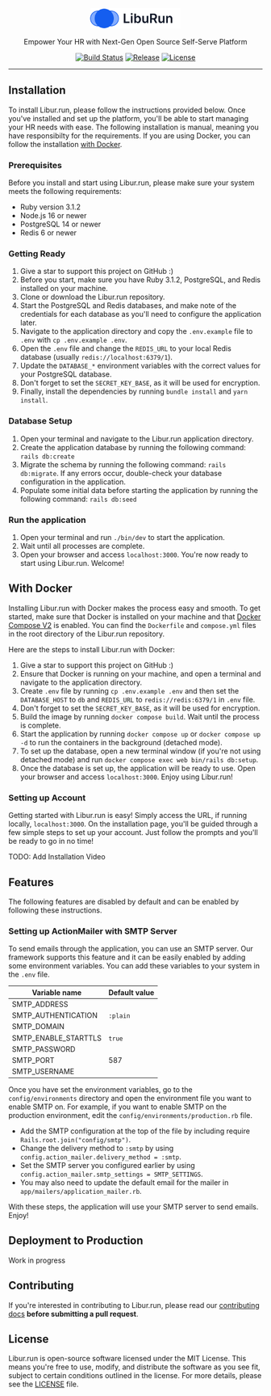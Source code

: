 <p align="center">
  <a href="https://libur.run" target="_blank">
    <picture>
      <source media="(prefers-color-scheme: dark)" srcset="https://raw.githubusercontent.com/maful/libur.run/HEAD/.github/logo-dark.svg">
      <source media="(prefers-color-scheme: light)" srcset="https://raw.githubusercontent.com/maful/libur.run/HEAD/.github/logo-light.svg">
      <img alt="Libur.run" src="https://raw.githubusercontent.com/maful/libur.run/HEAD/.github/logo-light.svg" width="180" height="41" style="max-width: 100%;">
    </picture>
  </a>
</p>

<p align="center">
  Empower Your HR with Next-Gen Open Source Self-Serve Platform
</p>

<p align="center">
  <a href="https://github.com/maful/libur.run/actions"><img alt="Build Status" src="https://img.shields.io/github/actions/workflow/status/maful/libur.run/ci.yml?branch=main"></a>
  <a href="https://github.com/maful/libur.run/releases"><img alt="Release" src="https://img.shields.io/github/v/release/maful/libur.run?include_prereleases&sort=semver"></a>
  <a href="https://github.com/maful/libur.run/blob/main/LICENSE"><img alt="License" src="https://img.shields.io/github/license/maful/libur.run"></a>
</p>

------

## Installation

To install Libur.run, please follow the instructions provided below. Once you've installed and set up the platform, you'll be able to start managing your HR needs with ease. The following installation is manual, meaning you have responsibilty for the requirements. If you are using Docker, you can follow the installation [with Docker](#with-docker).

### Prerequisites

Before you install and start using Libur.run, please make sure your system meets the following requirements:

- Ruby version 3.1.2
- Node.js 16 or newer
- PostgreSQL 14 or newer
- Redis 6 or newer

### Getting Ready
1. Give a star to support this project on GitHub :)
1. Before you start, make sure you have Ruby 3.1.2, PostgreSQL, and Redis installed on your machine.
1. Clone or download the Libur.run repository.
1. Start the PostgreSQL and Redis databases, and make note of the credentials for each database as you'll need to configure the application later.
1. Navigate to the application directory and copy the `.env.example` file to `.env` with `cp .env.example .env`.
1. Open the `.env` file and change the `REDIS_URL` to your local Redis database (usually `redis://localhost:6379/1`).
1. Update the `DATABASE_*` environment variables with the correct values for your PostgreSQL database.
1. Don't forget to set the `SECRET_KEY_BASE`, as it will be used for encryption.
1. Finally, install the dependencies by running `bundle install` and `yarn install`.

### Database Setup

1. Open your terminal and navigate to the Libur.run application directory.
1. Create the application database by running the following command: `rails db:create`
1. Migrate the schema by running the following command: `rails db:migrate`. If any errors occur, double-check your database configuration in the application.
1. Populate some initial data before starting the application by running the following command: `rails db:seed`

### Run the application

1. Open your terminal and run `./bin/dev` to start the application.
1. Wait until all processes are complete.
1. Open your browser and access `localhost:3000`. You're now ready to start using Libur.run. Welcome!

## With Docker

Installing Libur.run with Docker makes the process easy and smooth. To get started, make sure that Docker is installed on your machine and that [Docker Compose V2](https://www.docker.com/blog/announcing-compose-v2-general-availability/) is enabled. You can find the `Dockerfile` and `compose.yml` files in the root directory of the Libur.run repository.

Here are the steps to install Libur.run with Docker:

1. Give a star to support this project on GitHub :)
1. Ensure that Docker is running on your machine, and open a terminal and navigate to the application directory.
1. Create `.env` file by running `cp .env.example .env` and then set the `DATABASE_HOST` to `db` and `REDIS_URL` to `redis://redis:6379/1` in `.env` file.
1. Don't forget to set the `SECRET_KEY_BASE`, as it will be used for encryption.
1. Build the image by running `docker compose build`. Wait until the process is complete.
1. Start the application by running `docker compose up` or `docker compose up -d` to run the containers in the background (detached mode).
1. To set up the database, open a new terminal window (if you're not using detached mode) and run `docker compose exec web bin/rails db:setup`.
1. Once the database is set up, the application will be ready to use. Open your browser and access `localhost:3000`. Enjoy using Libur.run!

### Setting up Account

Getting started with Libur.run is easy! Simply access the URL, if running locally, `localhost:3000`. On the installation page, you'll be guided through a few simple steps to set up your account. Just follow the prompts and you'll be ready to go in no time!

TODO: Add Installation Video

## Features

The following features are disabled by default and can be enabled by following these instructions.

### Setting up ActionMailer with SMTP Server

To send emails through the application, you can use an SMTP server. Our framework supports this feature and it can be easily enabled by adding some environment variables. You can add these variables to your system in the `.env` file.

| Variable name        | Default value |
|----------------------|---------------|
| SMTP_ADDRESS         |               |
| SMTP_AUTHENTICATION  | `:plain`      |
| SMTP_DOMAIN          |               |
| SMTP_ENABLE_STARTTLS | `true`        |
| SMTP_PASSWORD        |               |
| SMTP_PORT            | 587           |
| SMTP_USERNAME        |               |

Once you have set the environment variables, go to the `config/environments` directory and open the environment file you want to enable SMTP on. For example, if you want to enable SMTP on the production environment, edit the `config/environments/production.rb` file.

- Add the SMTP configuration at the top of the file by including require `Rails.root.join("config/smtp")`.
- Change the delivery method to `:smtp` by using `config.action_mailer.delivery_method = :smtp`.
- Set the SMTP server you configured earlier by using `config.action_mailer.smtp_settings = SMTP_SETTINGS`.
- You may also need to update the default email for the mailer in `app/mailers/application_mailer.rb`.

With these steps, the application will use your SMTP server to send emails. Enjoy!

## Deployment to Production

Work in progress

## Contributing

If you're interested in contributing to Libur.run, please read our [contributing docs](https://github.com/maful/libur.run/blob/main/.github/CONTRIBUTING.md) **before submitting a pull request**.

## License

Libur.run is open-source software licensed under the MIT License. This means you're free to use, modify, and distribute the software as you see fit, subject to certain conditions outlined in the license. For more details, please see the [LICENSE](https://github.com/maful/libur.run/blob/main/LICENSE) file.
